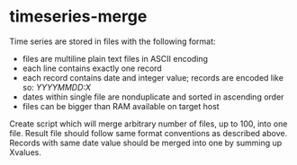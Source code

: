 # timeseries-merge

Time series are stored in files with the following format:
* files are multiline plain text files in ASCII encoding
* each line contains exactly one record
* each record contains date and integer value; records are encoded like so: *YYYY­MM­DD:X*
* dates within single file are non­duplicate and sorted in ascending order
* files can be bigger than RAM available on target host

Create script which will merge arbitrary number of files, up to 100, into one file. Result file should follow same format
conventions as described above. Records with same date value should be merged into one by summing up Xvalues.